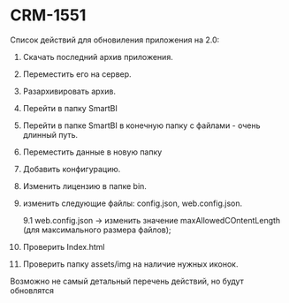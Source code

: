 # CRM-1551

Список действий для обновиления приложения на 2.0:
1. Скачать последний архив приложения.
2. Переместить его на  сервер.
3. Разархивировать архив.
4. Перейти в папку SmartBI
5. Перейти в папке SmartBI  в конечную папку с файлами - очень длинный путь.
6. Переместить данные в новую папку
7. Добавить конфигурацию.
8. Изменить лицензию в папке  bin.
9. изменить следующие файлы: config.json, web.config.json.

	9.1 web.config.json -> изменить значение maxAllowedCOntentLength (для максимального размера файлов);
10. Проверить Index.html
11. Проверить папку assets/img на наличие нужных иконок.

Возможно не самый детальный перечень действий, но будут обновлятся
